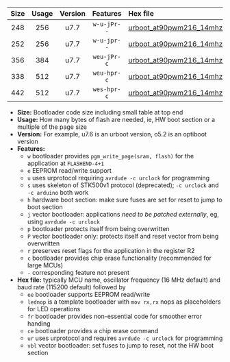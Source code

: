 |Size|Usage|Version|Features|Hex file|
|:-:|:-:|:-:|:-:|:--|
|248|256|u7.7|`w-u-jPr--`|[urboot_at90pwm216_14mhz7456_38400bps_lednop_ur_vbl.hex](https://raw.githubusercontent.com/stefanrueger/urboot.hex/main/mcus/at90pwm216/fcpu_14mhz7456/38400_bps/urboot_at90pwm216_14mhz7456_38400bps_lednop_ur_vbl.hex)|
|252|256|u7.7|`w-u-jpr--`|[urboot_at90pwm216_14mhz7456_38400bps_lednop_fr_ur_vbl.hex](https://raw.githubusercontent.com/stefanrueger/urboot.hex/main/mcus/at90pwm216/fcpu_14mhz7456/38400_bps/urboot_at90pwm216_14mhz7456_38400bps_lednop_fr_ur_vbl.hex)|
|356|384|u7.7|`weu-jPr-c`|[urboot_at90pwm216_14mhz7456_38400bps_ee_lednop_fr_ce_ur_vbl.hex](https://raw.githubusercontent.com/stefanrueger/urboot.hex/main/mcus/at90pwm216/fcpu_14mhz7456/38400_bps/urboot_at90pwm216_14mhz7456_38400bps_ee_lednop_fr_ce_ur_vbl.hex)|
|338|512|u7.7|`weu-hpr-c`|[urboot_at90pwm216_14mhz7456_38400bps_ee_lednop_fr_ce_ur.hex](https://raw.githubusercontent.com/stefanrueger/urboot.hex/main/mcus/at90pwm216/fcpu_14mhz7456/38400_bps/urboot_at90pwm216_14mhz7456_38400bps_ee_lednop_fr_ce_ur.hex)|
|442|512|u7.7|`wes-hpr-c`|[urboot_at90pwm216_14mhz7456_38400bps_ee_lednop_fr_ce.hex](https://raw.githubusercontent.com/stefanrueger/urboot.hex/main/mcus/at90pwm216/fcpu_14mhz7456/38400_bps/urboot_at90pwm216_14mhz7456_38400bps_ee_lednop_fr_ce.hex)|

- **Size:** Bootloader code size including small table at top end
- **Usage:** How many bytes of flash are needed, ie, HW boot section or a multiple of the page size
- **Version:** For example, u7.6 is an urboot version, o5.2 is an optiboot version
- **Features:**
  + `w` bootloader provides `pgm_write_page(sram, flash)` for the application at `FLASHEND-4+1`
  + `e` EEPROM read/write support
  + `u` uses urprotocol requiring `avrdude -c urclock` for programming
  + `s` uses skeleton of STK500v1 protocol (deprecated); `-c urclock` and `-c arduino` both work
  + `h` hardware boot section: make sure fuses are set for reset to jump to boot section
  + `j` vector bootloader: applications *need to be patched externally*, eg, using `avrdude -c urclock`
  + `p` bootloader protects itself from being overwritten
  + `P` vector bootloader only: protects itself and reset vector from being overwritten
  + `r` preserves reset flags for the application in the register R2
  + `c` bootloader provides chip erase functionality (recommended for large MCUs)
  + `-` corresponding feature not present
- **Hex file:** typically MCU name, oscillator frequency (16 MHz default) and baud rate (115200 default) followed by
  + `ee` bootloader supports EEPROM read/write
  + `lednop` is a template bootloader with `mov rx,rx` nops as placeholders for LED operations
  + `fr` bootloader provides non-essential code for smoother error handing
  + `ce` bootloader provides a chip erase command
  + `ur` uses urprotocol and requires `avrdude -c urclock` for programming
  + `vbl` vector bootloader: set fuses to jump to reset, not the HW boot section
